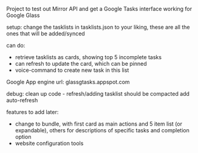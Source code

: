 Project to test out Mirror API and get a Google Tasks interface working for Google Glass

setup: change the tasklists in tasklists.json to your liking, these are all the ones that will be added/synced

can do:
- retrieve tasklists as cards, showing top 5 incomplete tasks
- can refresh to update the card, which can be pinned
- voice-command to create new task in this list

Google App engine url: glassgtasks.appspot.com




debug:
clean up code - refresh/adding tasklist should be compacted
add auto-refresh


features to add later:
- change to bundle, with first card as main actions and 5 item list (or expandable), others for descriptions of specific tasks and completion option
- website configuration tools